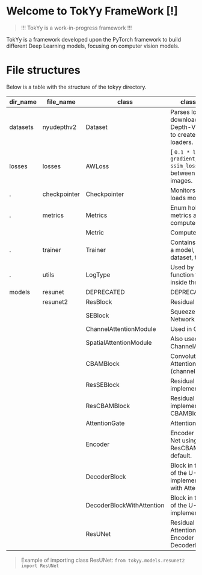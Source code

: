 # Welcome to TokYy FrameWork [!]

> !!! TokYy is a work-in-progress framework !!!

TokYy is a framework developed upon the PyTorch framework to build different Deep Learning models, focusing on computer vision models.


# File structures

Below is a table with the structure of the tokyy directory. 

| dir_name | file_name    | class                     | class_description                                                                                         |
|----------|--------------|---------------------------|-----------------------------------------------------------------------------------------------------------|
| datasets | nyudepthv2   | Dataset                   | Parses locally downloaded NYU-Depth-V2 dataset. Used to create dataset loaders.                           |
| losses   | losses       | AWLoss                    | [ `0.1 * l1_loss + gradient_loss + ssim_loss` ] Used for loss between same sized images.                  |
| .        | checkpointer | Checkpointer              | Monitors, saves and loads model information.                                                              |
| .        | metrics      | Metrics                   | Enum holding the metrics allowed to be computed.                                                          |
|          |              | Metric                    | Computes metrics.                                                                                         |
| .        | trainer      | Trainer                   | Contains all steps to train a model, from loading dataset, to training on it.                             |
| .        | utils        | LogType                   | Used by log_message function to log messages inside the console.                                          |
| models   | resunet      | DEPRECATED                | DEPRECATED                                                                                                |
|          | resunet2     | ResBlock                  | Residual CNN Block                                                                                        |
|          |              | SEBlock                   | Squeeze & Excitation Network                                                                              |
|          |              | ChannelAttentionModule    | Used in CBAM                                                                                              |
|          |              | SpatialAttentionModule    | Also used in CBAM, after ChannelAttentionModule.                                                          |
|          |              | CBAMBlock                 | Convolutional Block with Attention Module (channel + spatial)                                             |
|          |              | ResSEBlock                | Residual block implementing SEBlock                                                                       |
|          |              | ResCBAMBlock              | Residual block implementing CBAMBlock                                                                     |
|          |              | AttentionGate             | Attention gate                                                                                            |
|          |              | Encoder                   | Encoder part of an U-Net using ResCBAMBlock by default.                                                   |
|          |              | DecoderBlock              | Block in the decoder part of the U-Net (Does not implement full decoder) with Attention Gates             |
|          |              | DecoderBlockWithAttention | Block in the decoder part of the U-Net (Does not implement full decoder)                                  |
|          |              | ResUNet                   | Residual U-Net with Attention Gates using Encoder and DecoderBlock.                                       |

> Example of importing class ResUNet: `from tokyy.models.resunet2 import ResUNet`
